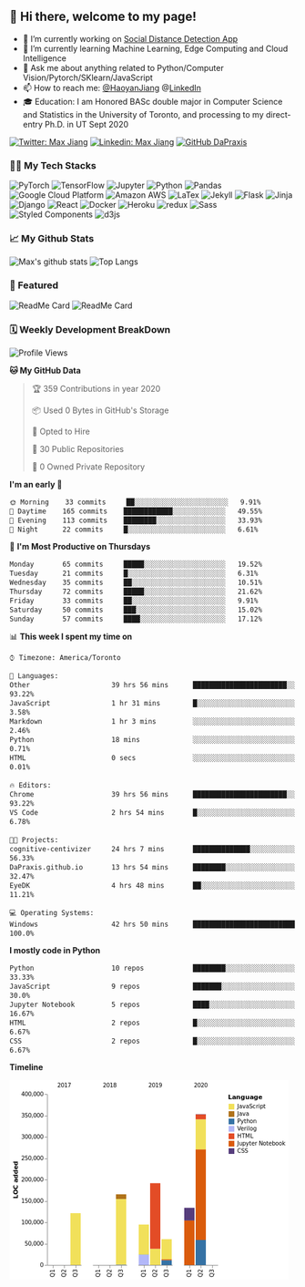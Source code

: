 ## 👋 Hi there, welcome to my page! 

- 🔭 I’m currently working on [Social Distance Detection App](https://colab.research.google.com/drive/16qIZdvKYlyqp-nOS8dXCShUKcGRbtgHJ?usp=sharing)
- 🌱 I’m currently learning Machine Learning, Edge Computing and Cloud Intelligence
- 💬 Ask me about anything related to Python/Computer Vision/Pytorch/SKlearn/JavaScript
- 📫 How to reach me: [@HaoyanJiang](Haoyanhy.jiang@mail.utoronto.ca)  @[LinkedIn](https://www.linkedin.com/in/haoyan-jiang/) 
- 🎓 Education: I am Honored BASc double major in Computer Science and Statistics in the University of Toronto, and processing to my direct-entry Ph.D. in UT Sept 2020 

[![Twitter: Max Jiang](https://img.shields.io/twitter/follow/Max15595598?style=social)](https://twitter.com/Max15595598)
[![Linkedin: Max Jiang](https://img.shields.io/badge/-MaxJiang-blue?style=flat-square&logo=Linkedin&logoColor=white&link=https://www.linkedin.com/in/haoyan-jiang/)](https://www.linkedin.com/in/haoyan-jiang/)
[![GitHub DaPraxis](https://img.shields.io/github/followers/dapraxis?label=follow&style=social)](https://github.com/DaPraxis)

### 👨‍💻 My Tech Stacks
<p>
  <img alt="PyTorch" src="https://img.shields.io/badge/-PyTorch-EE4C2C?style=flat-square&logo=PyTorch&logoColor=white" />
  <img alt="TensorFlow" src="https://img.shields.io/badge/-TensorFlow-FF6F00?style=flat-square&logo=TensorFlow&logoColor=white" />
  <img alt="Jupyter" src="https://img.shields.io/badge/-Jupyter-F37626?style=flat-square&logo=Jupyter&logoColor=white" />
  <img alt="Python" src="https://img.shields.io/badge/-Python-3776AB?style=flat-square&logo=Python&logoColor=white" />
  <img alt="Pandas" src="https://img.shields.io/badge/-Pandas-150458?style=flat-square&logo=Pandas&logoColor=white" />
  <img alt="Google Cloud Platform" src="https://img.shields.io/badge/-Google_Cloud_Platform-1a73e8?style=flat-square&logo=google-cloud&logoColor=white" />
  <img alt="Amazon AWS" src="https://img.shields.io/badge/-Amazon_AWS-232F3E?style=flat-square&logo=amazon-aws&logoColor=white" />
  <img alt="LaTex" src="https://img.shields.io/badge/-LaTex-008080?style=flat-square&logo=latex&logoColor=white" />
  <img alt="Jekyll" src="https://img.shields.io/badge/-Jekyll-CC0000?style=flat-square&logo=Jekyll&logoColor=white" />
  <img alt="Flask" src="https://img.shields.io/badge/-Flask-000000?style=flat-square&logo=flask&logoColor=white" />
  <img alt="Jinja" src="https://img.shields.io/badge/-Jinja-B41717?style=flat-square&logo=jinja&logoColor=white" />
  <img alt="Django" src="https://img.shields.io/badge/-Django-092E20?style=flat-square&logo=django&logoColor=white" />
  <img alt="React" src="https://img.shields.io/badge/-React-45b8d8?style=flat-square&logo=react&logoColor=white" />
  <img alt="Docker" src="https://img.shields.io/badge/-Docker-46a2f1?style=flat-square&logo=docker&logoColor=white" />
  <img alt="Heroku" src="https://img.shields.io/badge/-Heroku-430098?style=flat-square&logo=heroku&logoColor=white" />
  <img alt="redux" src="https://img.shields.io/badge/-Redux-764ABC?style=flat-square&logo=redux&logoColor=white" />
  <img alt="Sass" src="https://img.shields.io/badge/-Sass-CC6699?style=flat-square&logo=sass&logoColor=white" />
  <img alt="Styled Components" src="https://img.shields.io/badge/-Styled_Components-db7092?style=flat-square&logo=styled-components&logoColor=white" />
  <img alt="d3js" src="https://img.shields.io/badge/-D3.js-F9A03C?style=flat-square&logo=d3.js&logoColor=white" />
</p>

### 📈 My Github Stats
![Max's github stats](https://github-readme-stats.vercel.app/api?username=DaPraxis&hide=prs&theme=dark)
![Top Langs](https://github-readme-stats.vercel.app/api/top-langs/?username=DaPraxis&layout=compact&theme=dark)

### 🔫 Featured
![ReadMe Card](https://github-readme-stats.vercel.app/api/pin/?username=Interactive-Media-Lab-Data-Science-Team&repo=Vampyr-MTL&theme=dark)
![ReadMe Card](https://github-readme-stats.vercel.app/api/pin/?username=EvanSamaa&repo=EyeDK&theme=dark)

### 🗓 Weekly Development BreakDown
<!--START_SECTION:waka-->
![Profile Views](http://img.shields.io/badge/Profile%20Views-52-blue)

**🐱 My GitHub Data** 

> 🏆 359 Contributions in year 2020
 > 
> 📦 Used 0 Bytes in GitHub's Storage 
 > 
> 💼 Opted to Hire
 > 
> 📜 30 Public Repositories 
 > 
> 🔑 0 Owned Private Repository 
 > 
**I'm an early 🐤** 

```text
🌞 Morning    33 commits     ██░░░░░░░░░░░░░░░░░░░░░░░   9.91% 
🌆 Daytime    165 commits    ████████████░░░░░░░░░░░░░   49.55% 
🌃 Evening    113 commits    ████████░░░░░░░░░░░░░░░░░   33.93% 
🌙 Night      22 commits     █░░░░░░░░░░░░░░░░░░░░░░░░   6.61%

```
📅 **I'm Most Productive on Thursdays** 

```text
Monday       65 commits     █████░░░░░░░░░░░░░░░░░░░░   19.52% 
Tuesday      21 commits     █░░░░░░░░░░░░░░░░░░░░░░░░   6.31% 
Wednesday    35 commits     ██░░░░░░░░░░░░░░░░░░░░░░░   10.51% 
Thursday     72 commits     █████░░░░░░░░░░░░░░░░░░░░   21.62% 
Friday       33 commits     ██░░░░░░░░░░░░░░░░░░░░░░░   9.91% 
Saturday     50 commits     ███░░░░░░░░░░░░░░░░░░░░░░   15.02% 
Sunday       57 commits     ████░░░░░░░░░░░░░░░░░░░░░   17.12%

```


📊 **This week I spent my time on** 

```text
⌚︎ Timezone: America/Toronto

💬 Languages: 
Other                    39 hrs 56 mins      ███████████████████████░░   93.22% 
JavaScript               1 hr 31 mins        █░░░░░░░░░░░░░░░░░░░░░░░░   3.58% 
Markdown                 1 hr 3 mins         ░░░░░░░░░░░░░░░░░░░░░░░░░   2.46% 
Python                   18 mins             ░░░░░░░░░░░░░░░░░░░░░░░░░   0.71% 
HTML                     0 secs              ░░░░░░░░░░░░░░░░░░░░░░░░░   0.01%

🔥 Editors: 
Chrome                   39 hrs 56 mins      ███████████████████████░░   93.22% 
VS Code                  2 hrs 54 mins       █░░░░░░░░░░░░░░░░░░░░░░░░   6.78%

🐱‍💻 Projects: 
cognitive-centivizer     24 hrs 7 mins       ██████████████░░░░░░░░░░░   56.33% 
DaPraxis.github.io       13 hrs 54 mins      ████████░░░░░░░░░░░░░░░░░   32.47% 
EyeDK                    4 hrs 48 mins       ██░░░░░░░░░░░░░░░░░░░░░░░   11.21%

💻 Operating Systems: 
Windows                  42 hrs 50 mins      █████████████████████████   100.0%

```

**I mostly code in Python** 

```text
Python                   10 repos            ████████░░░░░░░░░░░░░░░░░   33.33% 
JavaScript               9 repos             ███████░░░░░░░░░░░░░░░░░░   30.0% 
Jupyter Notebook         5 repos             ████░░░░░░░░░░░░░░░░░░░░░   16.67% 
HTML                     2 repos             █░░░░░░░░░░░░░░░░░░░░░░░░   6.67% 
CSS                      2 repos             █░░░░░░░░░░░░░░░░░░░░░░░░   6.67%

```


**Timeline**

![Chart not found](https://github.com/DaPraxis/DaPraxis/blob/master/charts/bar_graph.png) 


<!--END_SECTION:waka-->
